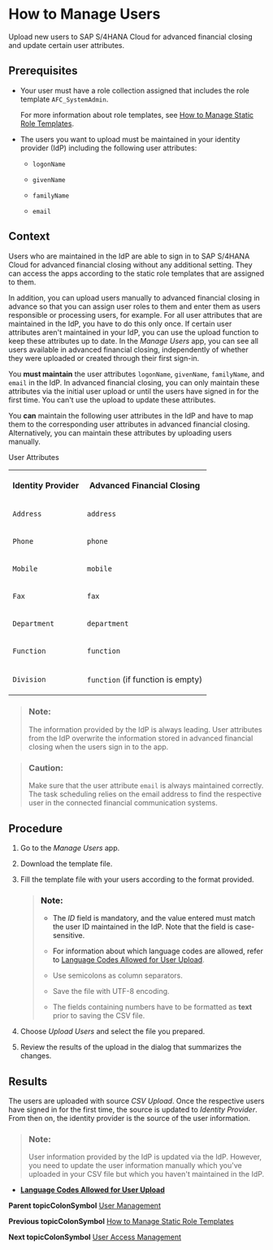 <!-- loioc338b300dd01425bb74c04f0833f417c -->

# How to Manage Users

Upload new users to SAP S/4HANA Cloud for advanced financial closing and update certain user attributes.



<a name="loioc338b300dd01425bb74c04f0833f417c__prereq_sqn_c1c_ckb"/>

## Prerequisites

-   Your user must have a role collection assigned that includes the role template `AFC_SystemAdmin`.

    For more information about role templates, see [How to Manage Static Role Templates](How_to_Manage_Static_Role_Templates_0cca34d.md).

-   The users you want to upload must be maintained in your identity provider \(IdP\) including the following user attributes:

    -   `logonName`

    -   `givenName`

    -   `familyName`

    -   `email`




## Context

Users who are maintained in the IdP are able to sign in to SAP S/4HANA Cloud for advanced financial closing without any additional setting. They can access the apps according to the static role templates that are assigned to them.

In addition, you can upload users manually to advanced financial closing in advance so that you can assign user roles to them and enter them as users responsible or processing users, for example. For all user attributes that are maintained in the IdP, you have to do this only once. If certain user attributes aren't maintained in your IdP, you can use the upload function to keep these attributes up to date. In the *Manage Users* app, you can see all users available in advanced financial closing, independently of whether they were uploaded or created through their first sign-in.

You **must maintain** the user attributes `logonName`, `givenName`, `familyName`, and `email` in the IdP. In advanced financial closing, you can only maintain these attributes via the initial user upload or until the users have signed in for the first time. You can't use the upload to update these attributes.

You **can** maintain the following user attributes in the IdP and have to map them to the corresponding user attributes in advanced financial closing. Alternatively, you can maintain these attributes by uploading users manually.

<a name="loioc338b300dd01425bb74c04f0833f417c__table_bsc_sgc_hlb"/>User Attributes


<table>
<tr>
<th>

Identity Provider



</th>
<th>

Advanced Financial Closing



</th>
</tr>
<tr>
<td>

`Address`



</td>
<td>

`address`



</td>
</tr>
<tr>
<td>

`Phone`



</td>
<td>

`phone`



</td>
</tr>
<tr>
<td>

`Mobile`



</td>
<td>

`mobile`



</td>
</tr>
<tr>
<td>

`Fax`



</td>
<td>

`fax`



</td>
</tr>
<tr>
<td>

`Department`



</td>
<td>

`department`



</td>
</tr>
<tr>
<td>

`Function`



</td>
<td>

`function`



</td>
</tr>
<tr>
<td>

`Division`



</td>
<td>

`function` \(if function is empty\)



</td>
</tr>
</table>

> ### Note:  
> The information provided by the IdP is always leading. User attributes from the IdP overwrite the information stored in advanced financial closing when the users sign in to the app.

> ### Caution:  
> Make sure that the user attribute `email` is always maintained correctly. The task scheduling relies on the email address to find the respective user in the connected financial communication systems.



## Procedure

1.  Go to the *Manage Users* app.

2.  Download the template file.

3.  Fill the template file with your users according to the format provided.

    > ### Note:  
    > -   The *ID* field is mandatory, and the value entered must match the user ID maintained in the IdP. Note that the field is case-sensitive.
    > 
    > -   For information about which language codes are allowed, refer to [Language Codes Allowed for User Upload](Language_Codes_Allowed_for_User_Upload_51c9133.md).
    > 
    > -   Use semicolons as column separators.
    > 
    > -   Save the file with UTF-8 encoding.
    > 
    > -   The fields containing numbers have to be formatted as **text** prior to saving the CSV file.

4.  Choose *Upload Users* and select the file you prepared.

5.  Review the results of the upload in the dialog that summarizes the changes.




<a name="loioc338b300dd01425bb74c04f0833f417c__result_u45_nyd_rkb"/>

## Results

The users are uploaded with source *CSV Upload*. Once the respective users have signed in for the first time, the source is updated to *Identity Provider*. From then on, the identity provider is the source of the user information.

> ### Note:  
> User information provided by the IdP is updated via the IdP. However, you need to update the user information manually which you've uploaded in your CSV file but which you haven't maintained in the IdP.

-   **[Language Codes Allowed for User Upload](Language_Codes_Allowed_for_User_Upload_51c9133.md "")**  


**Parent topicColonSymbol** [User Management](User_Management_ae7fa30.md "")

**Previous topicColonSymbol** [How to Manage Static Role Templates](How_to_Manage_Static_Role_Templates_0cca34d.md "Define and bundle static roles and assign them to users.")

**Next topicColonSymbol** [User Access Management](User_Access_Management_6fa5e4e.md "You can control and grant access to task list templates, task lists, and tasks in SAP S/4HANA Cloud for advanced financial closing. By default, users don't have access to these objects.")

